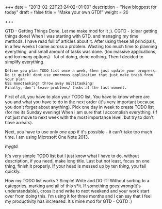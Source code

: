 +++
date = "2013-02-22T23:24:02+01:00"
description = "New blogpost for today"
draft = false
title = "Make your own GTD!"
weight = 20

+++

GTD - Getting Things Done. Let me make mod for it ;). CGTD - (clear getting things done)
When I was starting with GTD, and managing my time methods. I have read full of articles about it.
After using these all principals, in a few weeks I came across a problem. Wasting too much time to planning everything, and small amount of tasks was done. (too massive applications, and too many options) - lot of doing, done nothing. Then I decided to simplify everything.

    Define you plan TODO list once a week, then just update your progress.
    Do it quick! dont use enormous application that just make trash from your plan
    USE monotasking! throw away multitasking!
    Finally, don't leave problems/ tasks at the last moment.

First of all, you have to plan your TODO list. You have to know where are you and what you have to do in the next order (it's very important because you don't forget about anything). Pick one day in week to create TODO list (for me its Sunday evening) When I am sure that I accomplish everything. (If not just move to next week with the most importance level, but try to don't have arrears).

Next, you have to use only one app if it's possible - it can't take too much time. I am using Microsoft One Note 2013.

mygtd

It's very simple TODO list but I just know what I have to do, without description, if you need, make long title. Last but not least, focus on one thing, finish it properly. If your head is messed up by ten thing, you fail quickly.

How my TODO list works ? Simple!.Write and DO IT! Without sorting to a categories, marking and all of this s*it. If something goes wrong(it's understandable), cross it and write to next weekend and your work start over from doing this. I'm using it for three months and I can say that I feel my productivity has increased. It's mine mod for GTD - CGTD :)